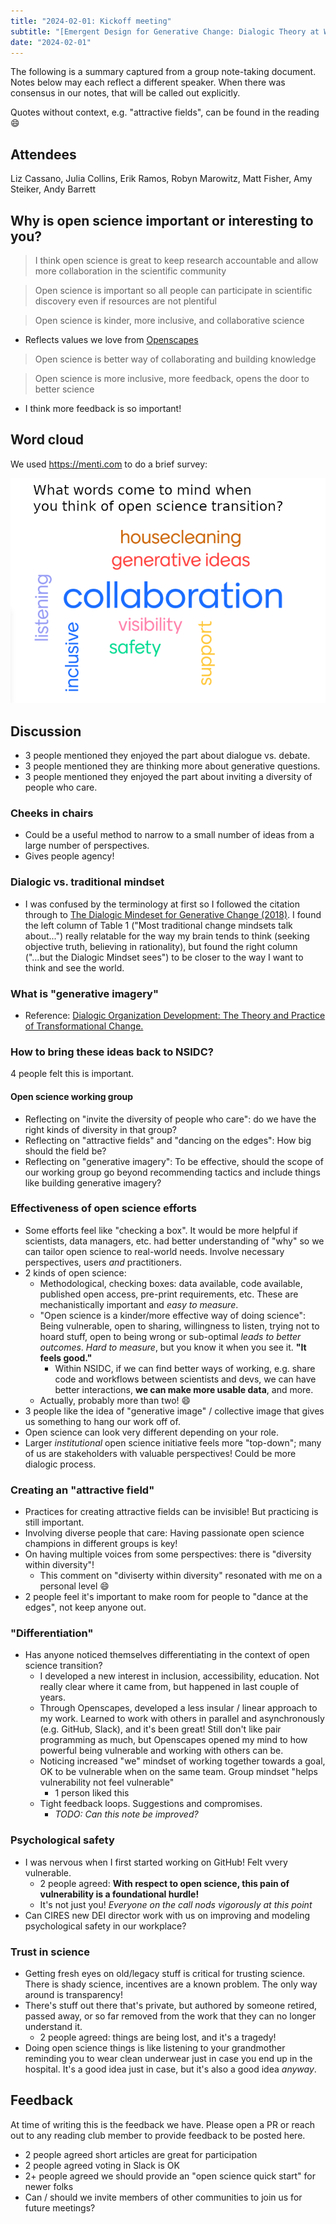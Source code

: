 ```yaml
---
title: "2024-02-01: Kickoff meeting"
subtitle: "[Emergent Design for Generative Change: Dialogic Theory at Work](https://peggyholman.com/wp-content/uploads/2023/03/ODReview_vol55_no1-Holman.pdf)"
date: "2024-02-01"
---
```


The following is a summary captured from a group note-taking document. Notes below may
each reflect a different speaker. When there was consensus in our notes, that will be
called out explicitly.

Quotes without context, e.g. "attractive fields", can be found in the reading :smile:


## Attendees

Liz Cassano, Julia Collins, Erik Ramos, Robyn Marowitz, Matt Fisher, Amy Steiker, Andy
Barrett


## Why is open science important or interesting to you?

> I think open science is great to keep research accountable and allow more
> collaboration in the scientific community

> Open science is important so all people can participate in scientific discovery even
> if resources are not plentiful

> Open science is kinder, more inclusive, and collaborative science

* Reflects values we love from [Openscapes](https://openscapes.org/)

> Open science is better way of collaborating and building knowledge

> Open science is more inclusive, more feedback, opens the door to better science

* I think more feedback is so important!


## Word cloud

We used <https://menti.com> to do a brief survey:

![A word cloud with "collaboration" in the center](word-cloud.png)


## Discussion

* 3 people mentioned they enjoyed the part about dialogue vs. debate.
* 3 people mentioned they are thinking more about generative questions.
* 3 people mentioned they enjoyed the part about inviting a diversity of people
  who care.


### Cheeks in chairs

* Could be a useful method to narrow to a small number of ideas from a large number of
  perspectives.
* Gives people agency!


### Dialogic vs. traditional mindset

* I was confused by the terminology at first so I followed the citation through to
  [The Dialogic Mindeset for Generative Change (2018)](https://b-m-institute.com/wp-content/uploads/2019/11/TCH_chapter.pdf).
  I found the left column of Table 1 ("Most traditional change mindsets talk about...")
  really relatable for the way my brain tends to think (seeking objective truth,
  believing in rationality), but found the right column ("...but the Dialogic Mindset
  sees") to be closer to the way I want to think and see the world.


### What is "generative imagery"

* Reference:
  [Dialogic Organization Development: The Theory and Practice of Transformational Change.](https://www.gervasebushe.ca/otherdocs/Chap_5.pdf)


### How to bring these ideas back to NSIDC?

4 people felt this is important.


#### Open science working group

* Reflecting on "invite the diversity of people who care": do we have the right kinds of
  diversity in that group?
* Reflecting on "attractive fields" and "dancing on the edges": How big should the field
  be?
* Reflecting on "generative imagery": To be effective, should the scope of our working
  group go beyond recommending tactics and include things like building generative
  imagery?


### Effectiveness of open science efforts

* Some efforts feel like "checking a box". It would be more helpful if scientists, data
  managers, etc. had better understanding of "why" so we can tailor open science to
  real-world needs. Involve necessary perspectives, users _and_ practitioners.
* 2 kinds of open science:
    * Methodological, checking boxes: data available, code available, published open
      access, pre-print requirements, etc. These are mechanistically important and *easy
      to measure*.
    * "Open science is a kinder/more effective way of doing science": Being vulnerable,
      open to sharing, willingness to listen, trying not to hoard stuff, open to being
      wrong or sub-optimal *leads to better outcomes*. *Hard to measure*, but you know
      it when you see it. **"It feels good."**
        * Within NSIDC, if we can find better ways of working, e.g. share code and
          workflows between scientists and devs, we can have better interactions,
          **we can make more usable data**, and more.
    * Actually, probably more than two! :smile:
* 3 people like the idea of "generative image" / collective image that gives us
  something to hang our work off of.
* Open science can look very different depending on your role.
* Larger _institutional_ open science initiative feels more "top-down"; many of us are
  stakeholders with valuable perspectives! Could be more dialogic process.


### Creating an "attractive field"

* Practices for creating attractive fields can be invisible! But practicing is
  still important.
* Involving diverse people that care: Having passionate open science champions in
  different groups is key!
* On having multiple voices from some perspectives: there is "diversity within
  diversity"!
    * This comment on "diviserty within diversity" resonated with me on a personal level
      :smile:
* 2 people feel it's important to make room for people to "dance at the edges", not keep
  anyone out.


### "Differentiation"

* Has anyone noticed themselves differentiating in the context of open science
  transition?
    * I developed a new interest in inclusion, accessibility, education. Not really
      clear where it came from, but happened in last couple of years.
    * Through Openscapes, developed a less insular / linear approach to my work. Learned
      to work with others in parallel and asynchronously (e.g. GitHub, Slack), and it's
      been great! Still don't like pair programming as much, but Openscapes opened my
      mind to how powerful being vulnerable and working with others can be.
    * Noticing increased "we" mindset of working together towards a goal, OK to be
      vulnerable when on the same team. Group mindset "helps vulnerability not feel
      vulnerable"
        * 1 person liked this
    * Tight feedback loops. Suggestions and compromises.
        * _TODO: Can this note be improved?_


### Psychological safety

* I was nervous when I first started working on GitHub! Felt vvery vulnerable.
    * 2 people agreed: **With respect to open science, this pain of vulnerability is a
      foundational hurdle!**
    * It's not just you! _Everyone on the call nods vigorously at this point_
* Can CIRES new DEI director work with us on improving and modeling psychological safety
  in our workplace?


### Trust in science

* Getting fresh eyes on old/legacy stuff is critical for trusting science. There is
  shady science, incentives are a known problem. The only way around is transparency!
* There's stuff out there that's private, but authored by someone retired, passed away,
  or so far removed from the work that they can no longer understand it.
    * 2 people agreed: things are being lost, and it's a tragedy!
* Doing open science things is like listening to your grandmother reminding you to wear
  clean underwear just in case you end up in the hospital. It's a good idea just in
  case, but it's also a good idea _anyway_.


## Feedback

At time of writing this is the feedback we have. Please open a PR or reach out to any
reading club member to provide feedback to be posted here.

* 2 people agreed short articles are great for participation
* 2 people agreed voting in Slack is OK
* 2+ people agreed we should provide an "open science quick start" for newer folks
* Can / should we invite members of other communities to join us for future meetings?
